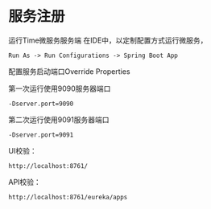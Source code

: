 # 服务注册

运行Time微服务服务端
在IDE中，以定制配置方式运行微服务，

`Run As -> Run Configurations -> Spring Boot App`

配置服务启动端口Override Properties

第一次运行使用9090服务器端口

`-Dserver.port=9090`

第二次运行使用9091服务器端口

`-Dserver.port=9091`

UI校验：

`http://localhost:8761/`

API校验：

`http://localhost:8761/eureka/apps`